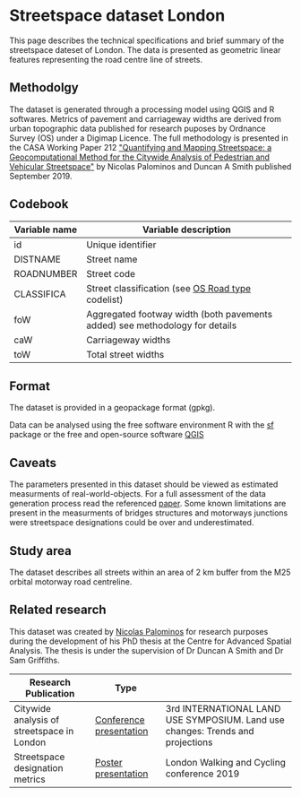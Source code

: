 # Streetspace dataset London

This page describes the technical specifications and brief summary of the streetspace dateset of London. The data is presented as geometric linear features representing the road centre line of streets.

## Methodolgy

The dataset is generated through a processing model using QGIS and R softwares. Metrics of pavement and carriageway widths are derived from urban topographic data published for research puposes by Ordnance Survey (OS) under a Digimap Licence. The full methodology is presented in the CASA Working Paper 212 ["Quantifying and Mapping Streetspace: a Geocomputational Method for the Citywide Analysis of Pedestrian and Vehicular Streetspace"](https://www.ucl.ac.uk/bartlett/casa/publications/2019/sep/casa-working-paper-212) by Nicolas Palominos and Duncan A Smith published September 2019.

## Codebook

| Variable name | Variable description |
|----|----|
|id | Unique identifier |
|DISTNAME | Street name |
|ROADNUMBER | Street code |
|CLASSIFICA | Street classification (see [OS Road type](https://www.ordnancesurvey.co.uk/xml/codelists/map/RoadClassificationTypeOML.xml) codelist)|
|foW | Aggregated footway width (both pavements added) see methodology for details |
|caW | Carriageway widths |
|toW | Total street widths |

## Format

The dataset is provided in a geopackage format (gpkg).

Data can be analysed using the free software environment R with the [sf](https://cran.r-project.org/web/packages/sf/index.html) package or the free and open-source software [QGIS](https://qgis.org/en/site/)

## Caveats

The parameters presented in this dataset should be viewed as estimated measurments of real-world-objects. For a full assessment of the data generation process read the referenced [paper](https://www.ucl.ac.uk/bartlett/casa/publications/2019/sep/casa-working-paper-212). Some known limitations are present in the measurments of bridges structures and motorways junctions were streetspace designations could be over and underestimated.

## Study area

The dataset describes all streets within an area of 2 km buffer from the M25 orbital motorway road centreline.

## Related research

This dataset was created by [Nicolas Palominos](https://npalomin.github.io/) for research purposes during the development of his PhD thesis at the Centre for Advanced Spatial Analysis. The thesis is under the supervision of Dr Duncan A Smith and Dr Sam Griffiths.

|Research Publication| Type | |
|--|--|--|
|Citywide analysis of streetspace in London |[Conference presentation](https://www.researchgate.net/publication/337745659_Citywide_analysis_of_streetspace_in_London?channel=doi&linkId=5de83ad9299bf10bc34049c8&showFulltext=true#fullTextFileContent) |3rd INTERNATIONAL LAND USE SYMPOSIUM. Land use changes: Trends and projections |
|Streetspace designation metrics |[Poster presentation](https://drive.google.com/file/d/1RwEJdtj4UGNIczO6PAgMO89gK3Xps9Qn/view) |London Walking and Cycling conference 2019 |
